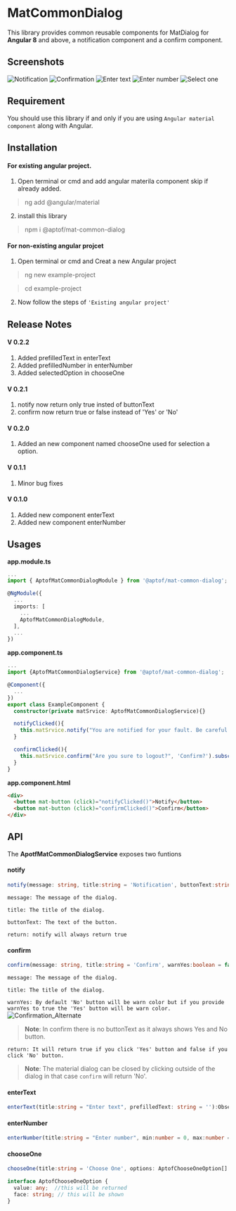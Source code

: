 # MatCommonDialog

This library provides common reusable components for MatDialog for **Angular 8** and above, a notification component and a confirm component.

## Screenshots
![Notification](https://raw.githubusercontent.com/aptof/mat-common-dialog/master/images/notification.png)
![Confirmation](https://raw.githubusercontent.com/aptof/mat-common-dialog/master/images/confirm_default.png)
![Enter text](https://raw.githubusercontent.com/aptof/mat-common-dialog/master/images/enter_text.png)
![Enter number](https://raw.githubusercontent.com/aptof/mat-common-dialog/master/images/confirm_default.png)
![Select one](https://raw.githubusercontent.com/aptof/mat-common-dialog/master/images/select_one.png)


## Requirement

You should use this library if and only if you are using `Angular material component` along with Angular.
 

## Installation

#### For existing angular project.

1. Open terminal or cmd and add angular materila component skip if already added.

>ng add @angular/material
>

2. install this library
>npm i @aptof/mat-common-dialog


#### For non-existing angular projcet
1. Open terminal or cmd and Creat a new Angular project
>ng new example-project

>cd example-project

2. Now follow the steps of `'Existing angular project'`

## Release Notes

#### V 0.2.2
1. Added prefilledText in enterText
2. Added prefilledNumber in enterNumber
3. Added selectedOption in chooseOne

#### V 0.2.1
1. notify now return only true insted of buttonText
2. confirm now return true or false instead of 'Yes' or 'No'

#### V 0.2.0
1. Added an new component named chooseOne used for selection a option.

#### V 0.1.1
1. Minor bug fixes

#### V 0.1.0
1. Added new component enterText
2. Added new component enterNumber

## Usages

**app.module.ts**
```typescript
...
import { AptofMatCommonDialogModule } from '@aptof/mat-common-dialog';

@NgModule({
  ...
  imports: [
    ...
    AptofMatCommonDialogModule,
  ],
  ...
})
```

**app.component.ts**
```typescript
...
import {AptofMatCommonDialogService} from '@aptof/mat-common-dialog';

@Component({
  ...
})
export class ExampleComponent {
  constructor(private matSrvice: AptofMatCommonDialogService){}

  notifyClicked(){
    this.matSrvice.notify("You are notified for your fault. Be careful next time").subscribe((result)=>console.log(result));
  }

  confirmClicked(){
    this.matSrvice.confirm("Are you sure to logout?", 'Confirm?').subscribe((result)=>console.log(result));
  }
}
```
**app.component.html**
```html
<div>
  <button mat-button (click)="notifyClicked()">Notify</button>
  <button mat-button (click)="confirmClicked()">Confirm</button>
</div>
```

## API

The **ApotfMatCommonDialogService** exposes two funtions

#### notify
```typescript
notify(message: string, title:string = 'Notification', buttonText:string = 'Ok'): Observable<boolean>
```
`message: The message of the dialog.`

`title: The title of the dialog.`

`buttonText: The text of the button.`

`return: notify will always return true`

#### confirm
```typescript
confirm(message: string, title:string = 'Confirm', warnYes:boolean = false):Observable<boolean>
```
`message: The message of the dialog.`

`title: The title of the dialog.`

`warnYes: By default 'No' button will be warn color but if you provide warnYes to true the 'Yes' button will be warn color.`
![Confirmation_Alternate](https://raw.githubusercontent.com/aptof/mat-common-dialog/master/images/confirm_alternate.png)

>**Note**: In confirm there is no buttonText as it always shows Yes and No button.

`return: It will return true if you click 'Yes' button and false if you click 'No' button.`
>**Note**: The material dialog can be closed by clicking outside of the dialog in that case `confirm` will return 'No'.


#### enterText
```typescript
enterText(title:string = "Enter text", prefilledText: string = ''):Observable<string>
```

#### enterNumber
```typescript
enterNumber(title:string = "Enter number", min:number = 0, max:number = 50000000, prefilledNumber: number = 0):Observable<number>
```

#### chooseOne
```typescript
chooseOne(title:string = 'Choose One', options: AptofChooseOneOption[] = [], selectedOption:AptofChooseOneOption = null):Observable<any>

interface AptofChooseOneOption {
  value: any;  //this will be returned
  face: string; // this will be shown
}
```
